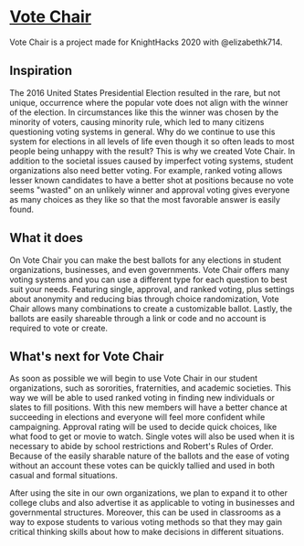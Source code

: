 # [Vote Chair](http://votechair.tech)

Vote Chair is a project made for KnightHacks 2020 with @elizabethk714.

## Inspiration

The 2016 United States Presidential Election resulted in the rare, but not unique, occurrence where the popular vote does not align with the winner of the election. In circumstances like this the winner was chosen by the minority of voters, causing minority rule, which led to many citizens questioning voting systems in general. Why do we continue to use this system for elections in all levels of life even though it so often leads to most people being unhappy with the result? This is why we created Vote Chair. In addition to the societal issues caused by imperfect voting systems, student organizations also need better voting. For example, ranked voting allows lesser known candidates to have a better shot at positions because no vote seems "wasted" on an unlikely winner and approval voting gives everyone as many choices as they like so that the most favorable answer is easily found.

## What it does

On Vote Chair you can make the best ballots for any elections in student organizations, businesses, and even governments. Vote Chair offers many voting systems and you can use a different type for each question to best suit your needs. Featuring single, approval, and ranked voting, plus settings about anonymity and reducing bias through choice randomization, Vote Chair allows many combinations to create a customizable ballot. Lastly, the ballots are easily shareable through a link or code and no account is required to vote or create.

## What's next for Vote Chair

As soon as possible we will begin to use Vote Chair in our student organizations, such as sororities, fraternities, and academic societies. This way we will be able to used ranked voting in finding new individuals or slates to fill positions. With this new members will have a better chance at succeeding in elections and everyone will feel more confident while campaigning. Approval rating will be used to decide quick choices, like what food to get or movie to watch. Single votes will also be used when it is necessary to abide by school restrictions and Robert's Rules of Order. Because of the easily sharable nature of the ballots and the ease of voting without an account these votes can be quickly tallied and used in both casual and formal situations.

After using the site in our own organizations, we plan to expand it to other college clubs and also advertise it as applicable to voting in businesses and governmental structures. Moreover, this can be used in classrooms as a way to expose students to various voting methods so that they may gain critical thinking skills about how to make decisions in different situations.

